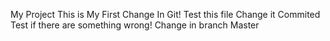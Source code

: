 My Project
This is My First Change In Git!
Test this file
Change it Commited
Test if there are something wrong!
Change in branch Master
